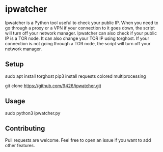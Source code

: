 # ipwatcher

Ipwatcher is a Python tool useful to check your public IP. When you need to go through a proxy or a VPN if your connection to it goes down, the script will turn off your network manager.
Ipwatcher can also check if your public IP is a TOR node. It can also change your TOR IP using torghost. If your connection is not going through a TOR node, the script will turn off your network manager.

## Setup

sudo apt install torghost
pip3 install requests colored multiprocessing

git clone https://github.com/9426/ipwatcher.git

## Usage

sudo python3 ipwatcher.py

## Contributing

Pull requests are welcome. Feel free to open an issue if you want to add other features.
